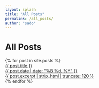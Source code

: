 ```yaml
---
layout: splash
title: "All Posts"
permalink: /all_posts/
author: "sado"
---
```

# All Posts
<div class="post-grid">
  {% for post in site.posts %}
      <div class="post-card">
        <a href="{{ post.url | relative_url }}">
          <div class="post-title">{{ post.title }}</div>
          <div class="post-date">{{ post.date | date: "%B %d, %Y" }}</div>
          <div class="post-excerpt">{{ post.excerpt | strip_html | truncate: 120 }}</div>
        </a>
      </div>
  {% endfor %}
</div>
